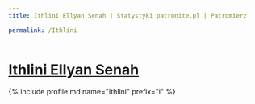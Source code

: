 ```yaml
---
title: Ithlini Ellyan Senah | Statystyki patronite.pl | Patromierz

permalink: /Ithlini
---
```


# [Ithlini Ellyan Senah](https://patronite.pl/Ithlini)

{% include profile.md name="Ithlini" prefix="i" %}
